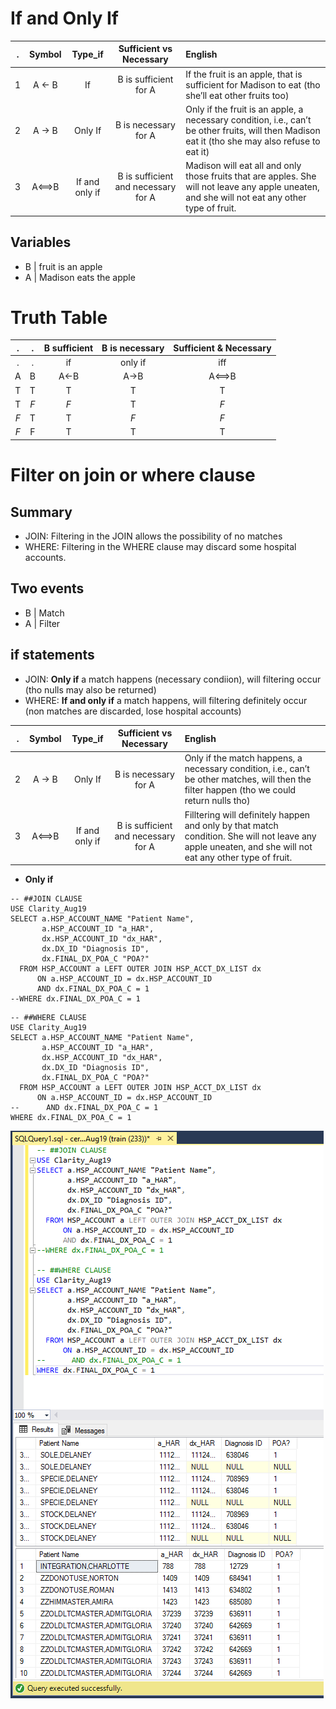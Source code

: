 # If and Only If

. | Symbol | Type_if | Sufficient vs Necessary | English
:---:  | :---:  | :---:  | :---:  | :--- 
1 | A ← B | If | B is sufficient for A | If the fruit is an apple, that is sufficient for Madison to eat (tho she’ll eat other fruits too)
2 | A → B | Only If | B is necessary for A | Only if the fruit is an apple, a necessary condition, i.e., can’t be other fruits, will then Madison eat it (tho she may also refuse to eat it)
3 | A⟺B | If and only if | B is sufficient and necessary for A | Madison will eat all and only those fruits that are apples. She will not leave any apple uneaten, and she will not eat any other type of fruit.


## Variables
* B | fruit is an apple
* A | Madison eats the apple

# Truth Table
.    | .    | B sufficient    | B is necessary    | Sufficient & Necessary 
:---:  | :---:  | :---:  | :---:  | :---: 
.    | .    | if   | only if   | iff 
A    | B    | A←B | A→B | A⟺B
T    | T    | T    | T    | T 
T    | *F*  | *F*  | T    | *F* 
*F*  | T    | T    | *F*  | *F* 
*F*  | F    | T    | T    | T 


# Filter on join or where clause

## Summary
* JOIN:  Filtering in the JOIN allows the possibility of no matches
* WHERE: Filtering in the WHERE clause may discard some hospital accounts.

## Two events
* B | Match
* A | Filter

## if statements
* JOIN: **Only if** a match happens (necessary condiion), will filtering occur (tho nulls may also be returned) 
* WHERE: **If and only if** a match happens, will filtering definitely occur (non matches are discarded, lose hospital accounts)

. | Symbol | Type_if | Sufficient vs Necessary | English
:---:  | :---:  | :---:  | :---:  | :--- 
2 | A → B | Only If | B is necessary for A | Only if the match happens, a necessary condition, i.e., can’t be other matches, will then the filter happen (tho we could  return nulls tho)
3 | A⟺B | If and only if | B is sufficient and necessary for A | Filltering will definitely happen and only by that match condition. She will not leave any apple uneaten, and she will not eat any other type of fruit.

* **Only if** 



```{SQL}
-- ##JOIN CLAUSE
USE Clarity_Aug19
SELECT a.HSP_ACCOUNT_NAME "Patient Name",
       a.HSP_ACCOUNT_ID "a_HAR",
       dx.HSP_ACCOUNT_ID "dx_HAR",
       dx.DX_ID "Diagnosis ID",
       dx.FINAL_DX_POA_C "POA?"
  FROM HSP_ACCOUNT a LEFT OUTER JOIN HSP_ACCT_DX_LIST dx
      ON a.HSP_ACCOUNT_ID = dx.HSP_ACCOUNT_ID
      AND dx.FINAL_DX_POA_C = 1
--WHERE dx.FINAL_DX_POA_C = 1
```

```{SQL}
-- ##WHERE CLAUSE
USE Clarity_Aug19
SELECT a.HSP_ACCOUNT_NAME "Patient Name",
       a.HSP_ACCOUNT_ID "a_HAR",
       dx.HSP_ACCOUNT_ID "dx_HAR",
       dx.DX_ID "Diagnosis ID",
       dx.FINAL_DX_POA_C "POA?"
  FROM HSP_ACCOUNT a LEFT OUTER JOIN HSP_ACCT_DX_LIST dx
      ON a.HSP_ACCOUNT_ID = dx.HSP_ACCOUNT_ID
--      AND dx.FINAL_DX_POA_C = 1
WHERE dx.FINAL_DX_POA_C = 1
```

![ifandonlyifSQL](https://github.com/Duke-LeTran/practice-and-notes/blob/master/pics/2020-01-22%20ifnonlyif_SQL.png)
